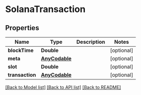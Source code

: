 # SolanaTransaction

## Properties
Name | Type | Description | Notes
------------ | ------------- | ------------- | -------------
**blockTime** | **Double** |  | [optional] 
**meta** | [**AnyCodable**](.md) |  | [optional] 
**slot** | **Double** |  | [optional] 
**transaction** | [**AnyCodable**](.md) |  | [optional] 

[[Back to Model list]](../README.md#documentation-for-models) [[Back to API list]](../README.md#documentation-for-api-endpoints) [[Back to README]](../README.md)


